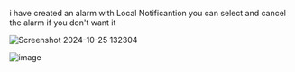i have created an alarm with Local Notificantion 
you can select and cancel the alarm if you don't want it 

![Screenshot 2024-10-25 132304](https://github.com/user-attachments/assets/cde102a1-4796-4695-ae48-6a7dc63dd706)

![image](https://github.com/user-attachments/assets/01cb0d15-b9da-434a-9423-f80828ad0e93)
